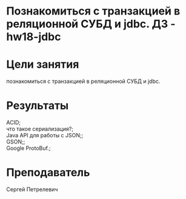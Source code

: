 # Познакомиться с транзакцией в реляционной СУБД и jdbc. ДЗ - hw18-jdbc

# Цели занятия
познакомиться с транзакцией в реляционной СУБД и jdbc.

# Результаты
ACID;<br/>
что такое сериализация?;<br/>
Java API для работы с JSON;;<br/>
GSON;;<br/>
Google ProtoBuf.;<br/>

# Преподаватель
Сергей Петрелевич